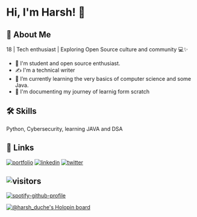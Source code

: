 # Hi, I'm Harsh! 👋


## 🚀 About Me

18 | Tech enthusiast | Exploring Open Source culture and community 💻✨
- 🔭 I'm student and open source enthusiast.
- ✍️ I'm a technical writer
- 🌱 I’m currently learning the very basics of computer science and some Java.
- 💬 I'm documenting my journey of learnig form scratch



## 🛠 Skills
Python, Cybersecurity, learning JAVA and DSA 

## 🔗 Links
[![portfolio](https://img.shields.io/badge/my_portfolio-000?style=for-the-badge&logo=ko-fi&logoColor=white)](https://bio.link/harshduche/) [![linkedin](https://img.shields.io/badge/linkedin-0A66C2?style=for-the-badge&logo=linkedin&logoColor=white)](https://www.linkedin.com/in/harsh-duche/) [![twitter](https://img.shields.io/badge/twitter-1DA1F2?style=for-the-badge&logo=twitter&logoColor=white)](https://twitter.com/HarshDuche)

![visitors](https://visitor-badge.laobi.icu/badge?page_id=ducheharsh.ducheharsh)
--------------------------------
[![spotify-github-profile](https://spotify-github-profile.vercel.app/api/view?uid=31ymv4mh6t72bshikt7h5io7cxhm&cover_image=true&theme=novatorem&show_offline=false&bar_color=53b14f&bar_color_cover=true)](https://github.com/kittinan/spotify-github-profile)

[![@harsh_duche's Holopin board](https://holopin.me/harsh_duche)](https://holopin.io/@harsh_duche)
